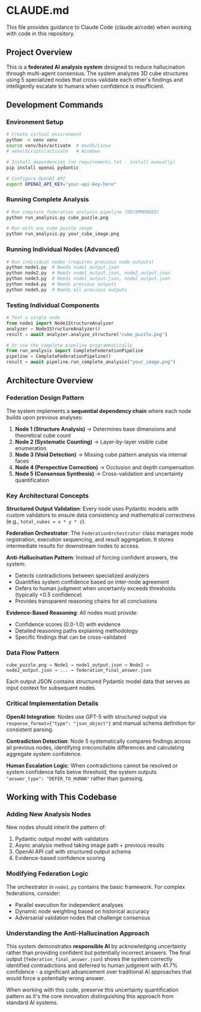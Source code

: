# CLAUDE.md

This file provides guidance to Claude Code (claude.ai/code) when working with code in this repository.

## Project Overview

This is a **federated AI analysis system** designed to reduce hallucination through multi-agent consensus. The system analyzes 3D cube structures using 5 specialized nodes that cross-validate each other's findings and intelligently escalate to humans when confidence is insufficient.

## Development Commands

### Environment Setup
```bash
# Create virtual environment
python -m venv venv
source venv/bin/activate  # macOS/Linux
# venv\Scripts\activate   # Windows

# Install dependencies (no requirements.txt - install manually)
pip install openai pydantic

# Configure OpenAI API
export OPENAI_API_KEY="your-api-key-here"
```

### Running Complete Analysis
```bash
# Run complete federation analysis pipeline (RECOMMENDED)
python run_analysis.py cube_puzzle.png

# Run with any cube puzzle image
python run_analysis.py your_cube_image.png
```

### Running Individual Nodes (Advanced)
```bash
# Run individual nodes (requires previous node outputs)
python node1.py  # Needs node1_output.json
python node2.py  # Needs node1_output.json, node2_output.json
python node3.py  # Needs node1_output.json, node2_output.json
python node4.py  # Needs previous outputs
python node5.py  # Needs all previous outputs
```

### Testing Individual Components
```python
# Test a single node
from node1 import Node1StructureAnalyzer
analyzer = Node1StructureAnalyzer()
result = await analyzer.analyze_structure("cube_puzzle.png")

# Or use the complete pipeline programmatically
from run_analysis import CompleteFederationPipeline
pipeline = CompleteFederationPipeline()
result = await pipeline.run_complete_analysis("your_image.png")
```

## Architecture Overview

### Federation Design Pattern
The system implements a **sequential dependency chain** where each node builds upon previous analyses:

1. **Node 1 (Structure Analysis)** → Determines base dimensions and theoretical cube count
2. **Node 2 (Systematic Counting)** → Layer-by-layer visible cube enumeration  
3. **Node 3 (Void Detection)** → Missing cube pattern analysis via internal faces
4. **Node 4 (Perspective Correction)** → Occlusion and depth compensation
5. **Node 5 (Consensus Synthesis)** → Cross-validation and uncertainty quantification

### Key Architectural Concepts

**Structured Output Validation**: Every node uses Pydantic models with custom validators to ensure data consistency and mathematical correctness (e.g., `total_cubes = x * y * z`).

**Federation Orchestrator**: The `FederationOrchestrator` class manages node registration, execution sequencing, and result aggregation. It stores intermediate results for downstream nodes to access.

**Anti-Hallucination Pattern**: Instead of forcing confident answers, the system:
- Detects contradictions between specialized analyzers
- Quantifies system confidence based on inter-node agreement  
- Defers to human judgment when uncertainty exceeds thresholds (typically <0.5 confidence)
- Provides transparent reasoning chains for all conclusions

**Evidence-Based Reasoning**: All nodes must provide:
- Confidence scores (0.0-1.0) with evidence
- Detailed reasoning paths explaining methodology
- Specific findings that can be cross-validated

### Data Flow Pattern
```
cube_puzzle.png → Node1 → node1_output.json → Node2 → node2_output.json → ... → federation_final_answer.json
```

Each output JSON contains structured Pydantic model data that serves as input context for subsequent nodes.

### Critical Implementation Details

**OpenAI Integration**: Nodes use GPT-5 with structured output via `response_format={"type": "json_object"}` and manual schema definition for consistent parsing.

**Contradiction Detection**: Node 5 systematically compares findings across all previous nodes, identifying irreconcilable differences and calculating aggregate system confidence.

**Human Escalation Logic**: When contradictions cannot be resolved or system confidence falls below threshold, the system outputs `"answer_type": "DEFER_TO_HUMAN"` rather than guessing.

## Working with This Codebase

### Adding New Analysis Nodes
New nodes should inherit the pattern of:
1. Pydantic output model with validators
2. Async analysis method taking image path + previous results
3. OpenAI API call with structured output schema
4. Evidence-based confidence scoring

### Modifying Federation Logic
The orchestrator in `node1.py` contains the basic framework. For complex federations, consider:
- Parallel execution for independent analyses
- Dynamic node weighting based on historical accuracy
- Adversarial validation nodes that challenge consensus

### Understanding the Anti-Hallucination Approach
This system demonstrates **responsible AI** by acknowledging uncertainty rather than providing confident but potentially incorrect answers. The final output (`federation_final_answer.json`) shows the system correctly identified contradictions and deferred to human judgment with 41.7% confidence - a significant advancement over traditional AI approaches that would force a potentially wrong answer.

When working with this code, preserve this uncertainty quantification pattern as it's the core innovation distinguishing this approach from standard AI systems.